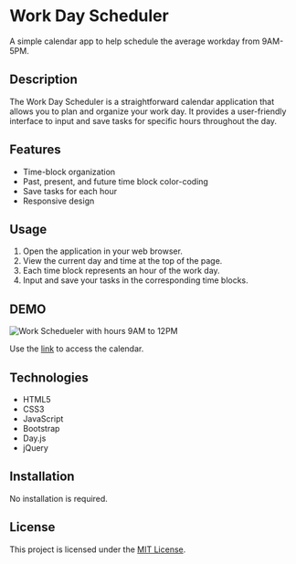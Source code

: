 # Work Day Scheduler

A simple calendar app to help schedule the average workday from 9AM-5PM.

## Description

The Work Day Scheduler is a straightforward calendar application that allows you to plan and organize your work day. It provides a user-friendly interface to input and save tasks for specific hours throughout the day.

## Features

- Time-block organization
- Past, present, and future time block color-coding
- Save tasks for each hour
- Responsive design

## Usage

1. Open the application in your web browser.
2. View the current day and time at the top of the page.
3. Each time block represents an hour of the work day.
4. Input and save your tasks in the corresponding time blocks.

## DEMO

![Work Schedueler with hours 9AM to 12PM](<img width="940" alt="Screen Shot 2023-11-21 at 10 04 00 AM" src="https://github.com/mykaomas/05-Third-Party-APIs/assets/122703042/b003a5b1-d1a6-4014-bb1b-649dad80b52c">)

Use the [link](https://mykaomas.github.io/05-Third-Party-APIs/) to access the calendar.

## Technologies

- HTML5
- CSS3
- JavaScript
- Bootstrap
- Day.js
- jQuery

## Installation

No installation is required.

## License

This project is licensed under the [MIT License](LICENSE).
